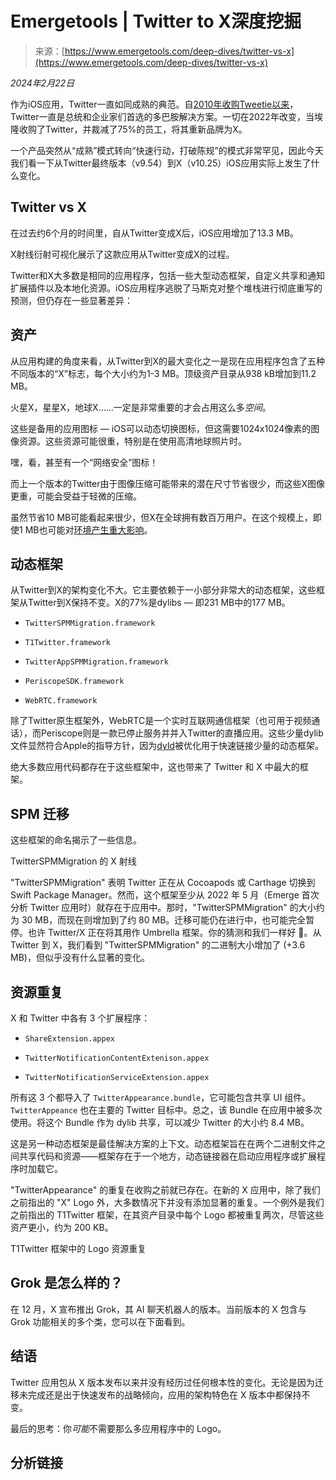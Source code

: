 <!--yml

类别：未分类

日期：2024年5月29日13:21:37

-->

# Emergetools | Twitter to X深度挖掘

> 来源：[https://www.emergetools.com/deep-dives/twitter-vs-x](https://www.emergetools.com/deep-dives/twitter-vs-x)

*2024年2月22日*

作为iOS应用，Twitter一直如同成熟的典范。自[2010年收购Tweetie以来](https://techcrunch.com/2010/04/09/twitter-acquires-tweetie/)，Twitter一直是总统和企业家们首选的多巴胺解决方案。一切在2022年改变，当埃隆收购了Twitter，并裁减了75%的员工，将其重新品牌为X。

一个产品突然从“成熟”模式转向“快速行动，打破陈规”的模式非常罕见，因此今天我们看一下从Twitter最终版本（v9.54）到X（v10.25）iOS应用实际上发生了什么变化。

## Twitter vs X

在过去约6个月的时间里，自从Twitter变成X后，iOS应用增加了13.3 MB。

X射线衍射可视化展示了这款应用从Twitter变成X的过程。

Twitter和X大多数是相同的应用程序，包括一些大型动态框架，自定义共享和通知扩展插件以及本地化资源。iOS应用程序逃脱了马斯克对整个堆栈进行彻底重写的预测，但仍存在一些显著差异：

## 资产

从应用构建的角度来看，从Twitter到X的最大变化之一是现在应用程序包含了五种不同版本的“X”标志，每个大小约为1-3 MB。顶级资产目录从938 kB增加到11.2 MB。

火星X，星星X，地球X……一定是非常重要的才会占用这么多*空间*。

这些是备用的应用图标 — iOS可以动态切换图标，但这需要1024x1024像素的图像资源。这些资源可能很重，特别是在使用高清地球照片时。

嘿，看，甚至有一个“网络安全”图标！

而上一个版本的Twitter由于图像压缩可能带来的潜在尺寸节省很少，而这些X图像更重，可能会受益于轻微的压缩。

虽然节省10 MB可能看起来很少，但X在全球拥有数百万用户。在这个规模上，即使1 MB也可能对[环境产生重大影响](/blog/posts/CostOfAByte)。

## 动态框架

从Twitter到X的架构变化不大。它主要依赖于一小部分非常大的动态框架，这些框架从Twitter到X保持不变。X的77%是dylibs — 即231 MB中的177 MB。

+   `TwitterSPMMigration.framework`

+   `T1Twitter.framework`

+   `TwitterAppSPMMigration.framework`

+   `PeriscopeSDK.framework`

+   `WebRTC.framework`

除了Twitter原生框架外，WebRTC是一个实时互联网通信框架（也可用于视频通话），而Periscope则是一款已停止服务并并入Twitter的直播应用。这些少量dylib文件显然符合Apple的指导方针，因为[dyld](/glossary/dyld)被优化用于快速链接少量的动态框架。

绝大多数应用代码都存在于这些框架中，这也带来了 Twitter 和 X 中最大的框架。

## SPM 迁移

这些框架的命名揭示了一些信息。

TwitterSPMMigration 的 X 射线

"TwitterSPMMigration" 表明 Twitter 正在从 Cocoapods 或 Carthage 切换到 Swift Package Manager。然而，这个框架至少从 2022 年 5 月（Emerge 首次分析 Twitter 应用时）就存在于应用中。那时，"TwitterSPMMigration" 的大小约为 30 MB，而现在则增加到了约 80 MB。迁移可能仍在进行中，也可能完全暂停。也许 Twitter/X 正在将其用作 Umbrella 框架。你的猜测和我们一样好 🤷。从 Twitter 到 X，我们看到 "TwitterSPMMigration" 的二进制大小增加了 (+3.6 MB)，但似乎没有什么显著的变化。

## 资源重复

X 和 Twitter 中各有 3 个扩展程序：

+   `ShareExtension.appex`

+   `TwitterNotificationContentExtenison.appex`

+   `TwitterNotificationServiceExtension.appex`

所有这 3 个都导入了 `TwitterAppearance.bundle`，它可能包含共享 UI 组件。`TwitterAppeance` 也在主要的 Twitter 目标中。总之，该 Bundle 在应用中被多次使用。将这个 Bundle 作为 dylib 共享，可以减少 Twitter 的大小约 8.4 MB。

这是另一种动态框架是最佳解决方案的上下文。动态框架旨在在两个二进制文件之间共享代码和资源——框架存在于一个地方，动态链接器在启动应用程序或扩展程序时加载它。

"TwitterAppearance" 的重复在收购之前就已存在。在新的 X 应用中，除了我们之前指出的 "X" Logo 外，大多数情况下并没有添加显著的重复。一个例外是我们之前指出的 T1Twitter 框架，在其资产目录中每个 Logo 都被重复两次，尽管这些资产更小，约为 200 KB。

T1Twitter 框架中的 Logo 资源重复

## Grok 是怎么样的？

在 12 月，X 宣布推出 Grok，其 AI 聊天机器人的版本。当前版本的 X 包含与 Grok 功能相关的多个类，您可以在下面看到。

## 结语

Twitter 应用包从 X 版本发布以来并没有经历过任何根本性的变化。无论是因为迁移未完成还是出于快速发布的战略倾向，应用的架构特色在 X 版本中都保持不变。

最后的思考：你*可能*不需要那么多应用程序中的 Logo。

## 分析链接
